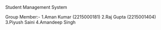 Student Management System

Group Member:-
1.Aman Kumar (2215000181)
2.Raj Gupta (2215001404)
3.Piyush Saini
4.Amandeep Singh
